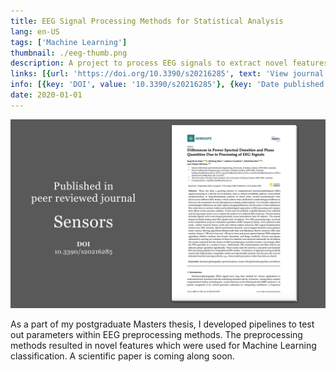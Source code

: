 ```yaml
---
title: EEG Signal Processing Methods for Statistical Analysis
lang: en-US
tags: ['Machine Learning']
thumbnail: ./eeg-thumb.png
description: A project to process EEG signals to extract novel features towards statistical analysis and machine learning.
links: [{url: 'https://doi.org/10.3390/s20216285', text: 'View journal article', icon: 'carbon:book'}]
info: [{key: 'DOI', value: '10.3390/s20216285'}, {key: 'Date published', value: '4 November 2020'}, {key: 'Role', value: 'Lead researcher'}, {key: 'Affiliation', value: 'University of Sydney'}, {key: 'Skills involved', value: ['Signal processing', 'Machine learning', 'Statistical analysis', 'Mathematics']}, {key: 'Tech used', value: ['MATLAB', 'Python', 'Tensorflow', 'EEGLAB']}]
date: 2020-01-01
---
```

![An image](/eeg.png)

As a part of my postgraduate Masters thesis, I developed pipelines to test out parameters within EEG preprocessing methods. The preprocessing methods resulted in novel features which were used for Machine Learning classification. A scientific paper is coming along soon.